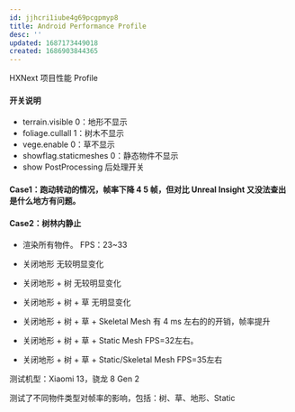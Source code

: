 ```yaml
---
id: jjhcri1iube4g69pcgpmyp8
title: Android Performance Profile
desc: ''
updated: 1687173449018
created: 1686903844365
---
```


HXNext 项目性能 Profile

#### 开关说明

- terrain.visible 0：地形不显示
- foliage.cullall 1：树木不显示
- vege.enable 0：草不显示
- showflag.staticmeshes 0：静态物件不显示
- show PostProcessing 后处理开关

#### Case1：跑动转动的情况，帧率下降 4 5 帧，但对比 Unreal Insight 又没法查出是什么地方有问题。

#### Case2：树林内静止
- 渲染所有物件。
FPS：23~33

- 关闭地形
无较明显变化

- 关闭地形 + 树
无较明显变化

- 关闭地形 + 树 + 草
无明显变化

- 关闭地形 + 树 + 草 + Skeletal Mesh
有 4 ms 左右的的开销，帧率提升

- 关闭地形 + 树 + 草 + Static Mesh
FPS=32左右。

- 关闭地形 + 树 + 草 + Static/Skeletal Mesh
FPS=35左右

测试机型：Xiaomi 13，骁龙 8 Gen 2

测试了不同物件类型对帧率的影响，包括：树、草、地形、Static